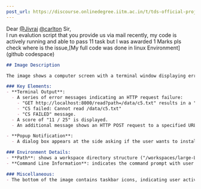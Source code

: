 ```yaml
---
post_url: https://discourse.onlinedegree.iitm.ac.in/t/tds-official-project1-discrepencies/171141/325
---
```

Dear [@Jivraj](/u/jivraj) [@carlton](/u/carlton) Sir,  
I run evalution script that you provide us via mail recently, my code is actively running and able to pass 11 task but I was awarded 1 Marks pls check where is the issue,[My full code was done in linux Environment] (github codespace)  

```markdown
## Image Description

The image shows a computer screen with a terminal window displaying error messages and a prompt. 

### Key Elements:
- **Terminal Output**: 
  - A series of error messages indicating an HTTP request failure:
    - "GET http://localhost:8000/read?path=/data/c5.txt" results in a "404 NOT FOUND" error.
    - "CS failed: Cannot read /data/c5.txt"
    - "CS FAILED" message.
  - A score of "11 / 25" is displayed.
  - An additional message shows an HTTP POST request to a specified URL with a "200 OK" status.

- **Popup Notification**: 
  - A dialog box appears at the side asking if the user wants to install a recommended Python extension from Microsoft.

### Environment Details:
- **Path**: shows a workspace directory structure ("/workspaces/large-Language-Model").
- **Command Line Information**: indicates the command prompt with user details and current branch (`main`).

### Miscellaneous:
- The bottom of the image contains taskbar icons, indicating user activity and software applications running.
```
